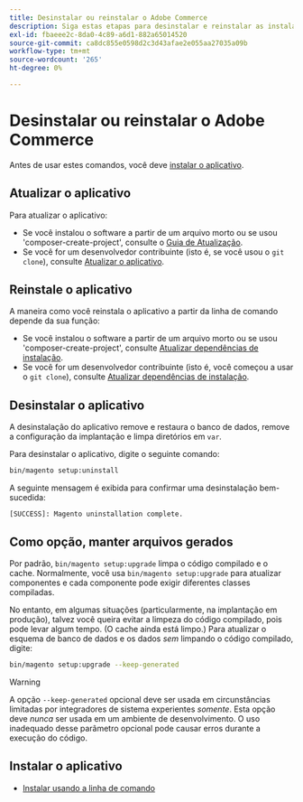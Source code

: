 ```yaml
---
title: Desinstalar ou reinstalar o Adobe Commerce
description: Siga estas etapas para desinstalar e reinstalar as instalações locais do Adobe Commerce.
exl-id: fbaeee2c-8da0-4c89-a6d1-882a65014520
source-git-commit: ca8dc855e0598d2c3d43afae2e055aa27035a09b
workflow-type: tm+mt
source-wordcount: '265'
ht-degree: 0%

---
```


# Desinstalar ou reinstalar o Adobe Commerce

Antes de usar estes comandos, você deve [instalar o aplicativo](../tutorials/install.md).

## Atualizar o aplicativo

Para atualizar o aplicativo:

* Se você instalou o software a partir de um arquivo morto ou se usou &#39;composer-create-project&#39;, consulte o [Guia de Atualização](../../upgrade/overview.md).
* Se você for um desenvolvedor contribuinte (isto é, se você usou o `git clone`), consulte [Atualizar o aplicativo](../../upgrade/developer/git-installs.md).

## Reinstale o aplicativo

A maneira como você reinstala o aplicativo a partir da linha de comando depende da sua função:

* Se você instalou o software a partir de um arquivo morto ou se usou &#39;composer-create-project&#39;, consulte [Atualizar dependências de instalação](https://developer.adobe.com/commerce/contributor/guides/install/update-dependencies/).
* Se você for um desenvolvedor contribuinte (isto é, você começou a usar o `git clone`), consulte [Atualizar dependências de instalação](https://developer.adobe.com/commerce/contributor/guides/install/update-dependencies/).

## Desinstalar o aplicativo

A desinstalação do aplicativo remove e restaura o banco de dados, remove a configuração da implantação e limpa diretórios em `var`.

Para desinstalar o aplicativo, digite o seguinte comando:

```bash
bin/magento setup:uninstall
```

A seguinte mensagem é exibida para confirmar uma desinstalação bem-sucedida:

```
[SUCCESS]: Magento uninstallation complete.
```

## Como opção, manter arquivos gerados

Por padrão, `bin/magento setup:upgrade` limpa o código compilado e o cache. Normalmente, você usa `bin/magento setup:upgrade` para atualizar componentes e cada componente pode exigir diferentes classes compiladas.

No entanto, em algumas situações (particularmente, na implantação em produção), talvez você queira evitar a limpeza do código compilado, pois pode levar algum tempo. (O cache ainda está limpo.) Para atualizar o esquema de banco de dados e os dados *sem* limpando o código compilado, digite:

```bash
bin/magento setup:upgrade --keep-generated
```

>[!WARNING]
>
>A opção `--keep-generated` opcional deve ser usada em circunstâncias limitadas por integradores de sistema experientes *somente*. Esta opção deve *nunca* ser usada em um ambiente de desenvolvimento. O uso inadequado desse parâmetro opcional pode causar erros durante a execução do código.

## Instalar o aplicativo

* [Instalar usando a linha de comando](../advanced.md)
